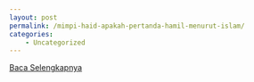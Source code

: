 ```yaml
---
layout: post
permalink: /mimpi-haid-apakah-pertanda-hamil-menurut-islam/
categories:
    - Uncategorized
---
```


[Baca Selengkapnya](/02)